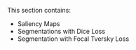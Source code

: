 This section contains:
   - Saliency Maps 
   - Segmentations with Dice Loss
   - Segmentation with Focal Tversky Loss
   
